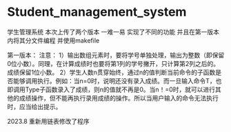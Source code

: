 # Student_management_system
学生管理系统
本次上传了两个版本 一难一易 实现了不同的功能
并且在第一版本内将其分文件编程 并使用makefile 

第一版本：
注意：
1）输出数组元素时，要将学号单独处理，输出为整数（即保留0位小数）。同理，在计算成绩时也要将第1列的学号撇开，只计算第2列之后的。成绩保留1位小数。
2）学生人数n贯穿始终，通过n的值判断当前命令的子函数是否能够调用执行。例如：当n=0时，说明还没有录入成绩。而一旦输入命令T，也即调用Type子函数录入了成绩，则n的值就不再是0。当n！=0时，就可以进行其他的成绩操作，但不能再执行录用成绩的操作。所以当用户输入的命令无法执行时，应当给出提示。

2023.8
重新用链表修改了程序
